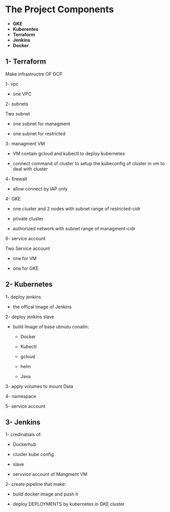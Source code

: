 # The Project Components
- **GKE**
- **Kuberentes**
- **Terraform**
- **Jenkins**
- **Docker**


## 1- Terraform
 Make infrastructre OF GCP 
 
 1- vpc
 
  - one VPC
 
 2- subnets
    
   Two subnet
  
  - one subnet for managment
  
  - one subnet for restricted 
 
 
 3- managment VM 
 
  - VM contain gcloud and kubectl to deploy kubernetes 
  
  - connect command of cluster to setup the kubeconfig of cluster in vm to deal with cluster 
 
 4- firewall
 
  - allow connect by IAP only 
 
 
 4- GKE 
 
   - one cluster and 2 nodes with subnet range of restricted-cidr
   
   - private cluster 
   
   - authorized network with subnet range of managment-cidr
   
 
 6- service account 
   
   Two Service account 
    
   - one for VM
   
   - one for GKE
 
 
## 2- Kubernetes 

1- deploy jenkins

  - the offical Image of Jenkins

2- deploy jenkins slave 

   - build Image of base ubnutu conatin: 
        - Docker
        
        - Kubectl 
        
        - gcloud 
        
        - helm 
        
        - Java
        
        
3- apply volumes to mount Data 

4- namespace  

5- service account 

## 3- Jenkins 

1- credinatials of:
  
   -  Dockerhub 
   
   - cluster kube config 
   
   - slave 
   
   - servvice account of Mangment VM

 2- create pipeline that make:
 
   - build docker image and push it 
 
   - deploy DEPLOYMENTS by kubernetes in GKE cluster 
 
 
